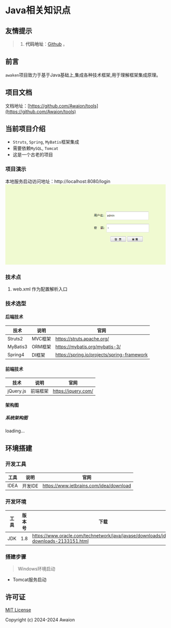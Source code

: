 # Java相关知识点

## 友情提示
> 1. **代码地址**：[Github](https://github.com/Awaion/tools) 。

## 前言
`awaken`项目致力于基于Java基础上,集成各种技术框架,用于理解框架集成原理。

## 项目文档
文档地址：[https://github.com/Awaion/tools](https://github.com/Awaion/tools)

## 当前项目介绍
- `Struts`, `Spring`, `MyBatis`框架集成
- 需要依赖`MySQL`, `Tomcat`
- 这是一个古老的项目

### 项目演示
本地服务启动访问地址：http://localhost:8080/login
![首页](./src/main/resources/init/20240514222105.png)

### 技术点
1. web.xml 作为配置解析入口

### 技术选型
#### 后端技术
| 技术                 | 说明                | 官网                                           |
| --------------------| ------------------- | ---------------------------------------------- |
| Struts2             | MVC框架             | https://struts.apache.org/         |
| MyBatis3            | ORM框架             | https://mybatis.org/mybatis-3/         |
| Spring4             | DI框架              | https://spring.io/projects/spring-framework         |

#### 前端技术
| 技术         | 说明                   | 官网                                               |
| ----------   | ---------------------  | --------------------------------------            |
| jQuery.js       | 前端框架               | https://jquery.com/                             |

#### 架构图
##### 系统架构图
loading...

## 环境搭建
### 开发工具
| 工具          | 说明                | 官网                                            |
| ------------- | ------------------- | ----------------------------------------------- |
| IDEA          | 开发IDE             | https://www.jetbrains.com/idea/download         |

### 开发环境
| 工具          | 版本号  | 下载                                                                                 |
| ------------- | ------ | ------------------------------------------------------------                         |
| JDK           | 1.8    | https://www.oracle.com/technetwork/java/javase/downloads/jdk8-downloads-2133151.html |


### 搭建步骤
> Windows环境启动
- Tomcat服务启动

## 许可证
[MIT License](https://opensource.org/license/mit)

Copyright (c) 2024-2024 Awaion

